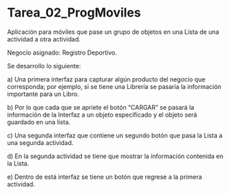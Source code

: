 # Tarea_02_ProgMoviles
Aplicación para móviles que pase un grupo de objetos en una Lista de una actividad a otra actividad.

Negocio asignado: Registro Deportivo.

Se desarrollo lo siguiente:

a) Una primera interfaz para capturar algún producto del negocio que corresponda; por ejemplo, si se tiene una Librería se pasaría la información importante para un Libro.

b) Por lo que cada que se apriete el botón “CARGAR” se pasará la información de la Interfaz a un objeto especificado y el objeto será guardado en una lista.

c) Una segunda interfaz que contiene un segundo botón que pasa la Lista a una segunda actividad.

d) En la segunda actividad se tiene que mostrar la información contenida en la Lista.

e) Dentro de está interfaz se tiene un botón que regrese a la primera actividad.

